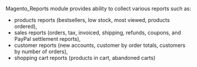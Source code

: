 Magento_Reports module provides ability to collect various reports such as:
 - products reports (bestsellers, low stock, most viewed, products ordered),
 - sales reports (orders, tax, invoiced, shipping, refunds, coupons, and PayPal settlement reports),
 - customer reports (new accounts, customer by order totals, customers by number of orders),
 - shopping cart reports (products in cart, abandoned carts)
